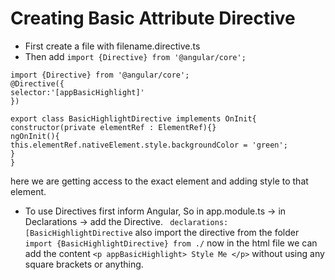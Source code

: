 # Creating Basic Attribute Directive

- First create a file with filename.directive.ts
- Then add `import {Directive} from '@angular/core';`

```
import {Directive} from '@angular/core';
@Directive({
selector:'[appBasicHighlight]'
})

export class BasicHighlightDirective implements OnInit{
constructor(private elementRef : ElementRef){}
ngOnInit(){
this.elementRef.nativeElement.style.backgroundColor = 'green';
}
}
```
here we are getting access to the exact element and adding style to that element.
- To use Directives first inform Angular,
   So in app.module.ts -> in Declarations -> add the Directive.
 ` declarations:[BasicHighlightDirective`
  also import the directive from the folder
  `import {BasicHighlightDirective} from ./`
  now in the html file we can add the content 
  `<p appBasicHighlight> Style Me </p>` without using any square brackets or anything.